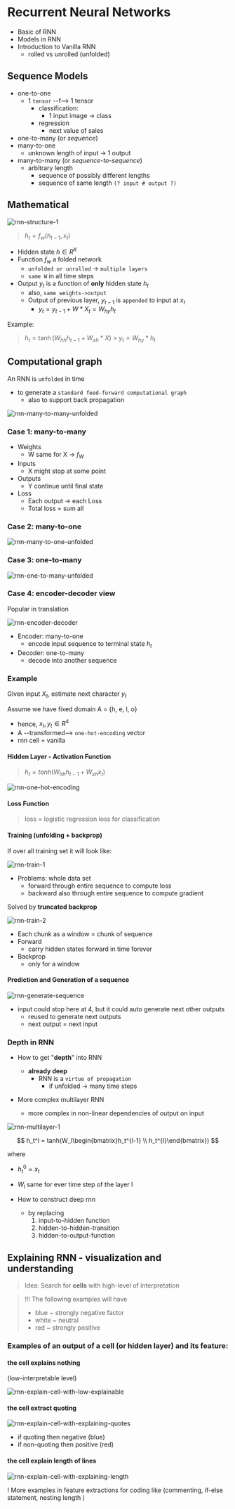 # Recurrent Neural Networks

- Basic of RNN
- Models in RNN
- Introduction to Vanilla RNN
  - rolled vs unrolled (unfolded)

## Sequence Models

- one-to-one
  - 1 `tensor` --f--> 1 tensor
    - classification:
      - 1 input image -> class
    - regression
      - next value of sales
- one-to-many (or _sequence_)
- many-to-one
  - unknown length of input -> 1 output
- many-to-many (or _sequence-to-sequence_)
  - arbitrary length
    - sequence of possibly different lengths
    - sequence of same length
      `(? input # output ?)`

## Mathematical

![rnn-structure-1](images/rnn-structure-1.png)

> $h_t = f_w(h_{t-1}, x_t)$

- Hidden state $h \in R^K$
- Function $f_w$ a folded network
  - `unfolded or unrolled` -> `multiple layers`
  - `same W` in all time steps
- Output $y_t$ is a function of **only** hidden state $h_t$
  - also, `same weights->output`
  - Output of previous layer, $y_{t-1}$ is `appended` to input at $x_t$
    - $y_t = y_{t-1} + W * X_t = W_{hy}h_t$

Example:

> $h_t = \tanh(W_{hh} h_{t-1} + W_{xh} * X)$ > $y_t = W_{hy} * h_t$

## Computational graph

An RNN is `unfolded` in time

- to generate a `standard feed-forward computational graph`
  - also to support back propagation

![rnn-many-to-many-unfolded](images/rnn-structure-2-unfolded.png)

### Case 1: many-to-many

- Weights
  - W same for X -> $f_W$
- Inputs
  - X might stop at some point
- Outputs
  - Y continue until final state
- Loss
  - Each output -> each Loss
  - Total loss = sum all

### Case 2: many-to-one

![rnn-many-to-one-unfolded](images/rnn-structure-3-many-to-one-unfolded.png)

### Case 3: one-to-many

![rnn-one-to-many-unfolded](images/rnn-structure-4-one-to-many-unfolded.png)

### Case 4: encoder-decoder view

Popular in translation

![rnn-encoder-decoder](images/rnn-structure-5-encoder-decoder.png)

- Encoder: many-to-one
  - encode input sequence to terminal state $h_t$
- Decoder: one-to-many
  - decode into another sequence

### Example

Given input $X_t$, estimate next character $y_t$

Assume we have fixed domain A = {h, e, l, o}

- hence, $x_t, y_t \in R^4$
- A --transformed--> `one-hot-encoding` vector
- rnn cell = vanilla

#### Hidden Layer - Activation Function

> $h_t = tanh(W_{hh}h_{t-1} + W_{xh}x_t)$

![rnn-one-hot-encoding](images/rnn-train-0-ohe.png)

#### Loss Function

> loss = logistic regression loss for classification

#### Training (unfolding + backprop)

If over all training set it will look like:

![rnn-train-1](images/rnn-train-1.png)

- Problems: whole data set
  - forward through entire sequence to compute loss
  - backward also through entire sequence to compute gradient

Solved by **truncated backprop**

![rnn-train-2](images/rnn-train-2.png)

- Each chunk as a window = chunk of sequence
- Forward
  - carry hidden states forward in time forever
- Backprop
  - only for a window

#### Prediction and Generation of a sequence

![rnn-generate-sequence](images/rnn-prediction-1.png)

- input could stop here at 4, but it could auto generate next other outputs
  - reused to generate next outputs
  - next output = next input

### Depth in RNN

- How to get "**depth**" into RNN

  - **already deep**
    - RNN is a `virtue of propagation`
      - if unfolded -> many time steps

- More complex multilayer RNN
  - more complex in non-linear dependencies of output on input

![rnn-multilayer-1](images/rnn-multilayer-1.png)

$$
  h_t^l = tanh(W_l\begin{bmatrix}h_t^{l-1} \\ h_t^{l}\end{bmatrix})
$$

where

- $h_t^0 = x_t$
- $W_l$ same for ever time step of the layer l

- How to construct deep rnn
  - by replacing
    1. input-to-hidden function
    1. hidden-to-hidden-transition
    1. hidden-to-output-function

## Explaining RNN - visualization and understanding

> Idea: Search for **cells** with high-level of interpretation

> !!! The following examples will have
>
> - blue ~ strongly negative factor
> - white ~ neutral
> - red ~ strongly positive

### Examples of an output of a cell (or hidden layer) and its feature:

#### the cell explains nothing

(low-interpretable level)

![rnn-explain-cell-with-low-explainable](images/rnn-explain-1-cell-low-interpretable.png)

#### the cell extract quoting

![rnn-explain-cell-with-explaining-quotes](images/rnn-explain-2-cell-explain-quotes.png)

- if quoting then negative (blue)
- if non-quoting then positive (red)

#### the cell explain length of lines

![rnn-explain-cell-with-explaining-length](images/rnn-explain-2-cell-explain-length.png)

! More examples in feature extractions for coding like (commenting, if-else statement, nesting length )
